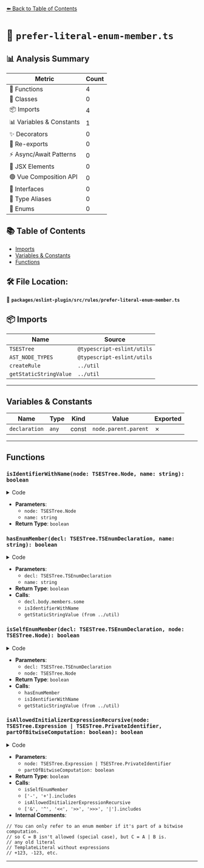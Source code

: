 [⬅️ Back to Table of Contents](../../../../index.md)

# 📄 `prefer-literal-enum-member.ts`

## 📊 Analysis Summary

| Metric | Count |
|--------|-------|
| 🔧 Functions | 4 |
| 🧱 Classes | 0 |
| 📦 Imports | 4 |
| 📊 Variables & Constants | 1 |
| ✨ Decorators | 0 |
| 🔄 Re-exports | 0 |
| ⚡ Async/Await Patterns | 0 |
| 💠 JSX Elements | 0 |
| 🟢 Vue Composition API | 0 |
| 📐 Interfaces | 0 |
| 📑 Type Aliases | 0 |
| 🎯 Enums | 0 |

## 📚 Table of Contents

- [Imports](#imports)
- [Variables & Constants](#variables-constants)
- [Functions](#functions)

## 🛠️ File Location:
📂 **`packages/eslint-plugin/src/rules/prefer-literal-enum-member.ts`**

## 📦 Imports

| Name | Source |
|------|--------|
| `TSESTree` | `@typescript-eslint/utils` |
| `AST_NODE_TYPES` | `@typescript-eslint/utils` |
| `createRule` | `../util` |
| `getStaticStringValue` | `../util` |


---

## Variables & Constants

| Name | Type | Kind | Value | Exported |
|------|------|------|-------|----------|
| `declaration` | `any` | const | `node.parent.parent` | ✗ |


---

## Functions

### `isIdentifierWithName(node: TSESTree.Node, name: string): boolean`

<details><summary>Code</summary>

```ts
function isIdentifierWithName(node: TSESTree.Node, name: string): boolean {
      return node.type === AST_NODE_TYPES.Identifier && node.name === name;
    }
```
</details>

- **Parameters**:
  - `node: TSESTree.Node`
  - `name: string`
- **Return Type**: `boolean`
### `hasEnumMember(decl: TSESTree.TSEnumDeclaration, name: string): boolean`

<details><summary>Code</summary>

```ts
function hasEnumMember(
      decl: TSESTree.TSEnumDeclaration,
      name: string,
    ): boolean {
      return decl.body.members.some(
        member =>
          isIdentifierWithName(member.id, name) ||
          (member.id.type === AST_NODE_TYPES.Literal &&
            getStaticStringValue(member.id) === name),
      );
    }
```
</details>

- **Parameters**:
  - `decl: TSESTree.TSEnumDeclaration`
  - `name: string`
- **Return Type**: `boolean`
- **Calls**:
  - `decl.body.members.some`
  - `isIdentifierWithName`
  - `getStaticStringValue (from ../util)`
### `isSelfEnumMember(decl: TSESTree.TSEnumDeclaration, node: TSESTree.Node): boolean`

<details><summary>Code</summary>

```ts
function isSelfEnumMember(
      decl: TSESTree.TSEnumDeclaration,
      node: TSESTree.Node,
    ): boolean {
      if (node.type === AST_NODE_TYPES.Identifier) {
        return hasEnumMember(decl, node.name);
      }

      if (
        node.type === AST_NODE_TYPES.MemberExpression &&
        isIdentifierWithName(node.object, decl.id.name)
      ) {
        if (node.property.type === AST_NODE_TYPES.Identifier) {
          return hasEnumMember(decl, node.property.name);
        }

        if (node.computed) {
          const propertyName = getStaticStringValue(node.property);
          if (propertyName) {
            return hasEnumMember(decl, propertyName);
          }
        }
      }
      return false;
    }
```
</details>

- **Parameters**:
  - `decl: TSESTree.TSEnumDeclaration`
  - `node: TSESTree.Node`
- **Return Type**: `boolean`
- **Calls**:
  - `hasEnumMember`
  - `isIdentifierWithName`
  - `getStaticStringValue (from ../util)`
### `isAllowedInitializerExpressionRecursive(node: TSESTree.Expression | TSESTree.PrivateIdentifier, partOfBitwiseComputation: boolean): boolean`

<details><summary>Code</summary>

```ts
function isAllowedInitializerExpressionRecursive(
          node: TSESTree.Expression | TSESTree.PrivateIdentifier,
          partOfBitwiseComputation: boolean,
        ): boolean {
          // You can only refer to an enum member if it's part of a bitwise computation.
          // so C = B isn't allowed (special case), but C = A | B is.
          if (partOfBitwiseComputation && isSelfEnumMember(declaration, node)) {
            return true;
          }

          switch (node.type) {
            // any old literal
            case AST_NODE_TYPES.Literal:
              return true;

            // TemplateLiteral without expressions
            case AST_NODE_TYPES.TemplateLiteral:
              return node.expressions.length === 0;

            case AST_NODE_TYPES.UnaryExpression:
              // +123, -123, etc.
              if (['-', '+'].includes(node.operator)) {
                return isAllowedInitializerExpressionRecursive(
                  node.argument,
                  partOfBitwiseComputation,
                );
              }

              if (allowBitwiseExpressions) {
                return (
                  node.operator === '~' &&
                  isAllowedInitializerExpressionRecursive(node.argument, true)
                );
              }
              return false;

            case AST_NODE_TYPES.BinaryExpression:
              if (allowBitwiseExpressions) {
                return (
                  ['&', '^', '<<', '>>', '>>>', '|'].includes(node.operator) &&
                  isAllowedInitializerExpressionRecursive(node.left, true) &&
                  isAllowedInitializerExpressionRecursive(node.right, true)
                );
              }
              return false;

            default:
              return false;
          }
        }
```
</details>

- **Parameters**:
  - `node: TSESTree.Expression | TSESTree.PrivateIdentifier`
  - `partOfBitwiseComputation: boolean`
- **Return Type**: `boolean`
- **Calls**:
  - `isSelfEnumMember`
  - `['-', '+'].includes`
  - `isAllowedInitializerExpressionRecursive`
  - `['&', '^', '<<', '>>', '>>>', '|'].includes`
- **Internal Comments**:
```
// You can only refer to an enum member if it's part of a bitwise computation.
// so C = B isn't allowed (special case), but C = A | B is.
// any old literal
// TemplateLiteral without expressions
// +123, -123, etc.
```


---